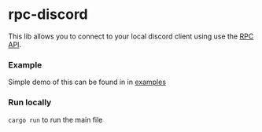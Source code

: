 # rpc-discord

This lib allows you to connect to your local discord client using use the [RPC API](https://discord.com/developers/docs/topics/rpc).

### Example

Simple demo of this can be found in in [examples](./examples)

### Run locally
`cargo run` to run the main file
